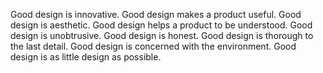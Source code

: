 Good design is innovative.
Good design makes a product useful.
Good design is aesthetic.
Good design helps a product to be understood.
Good design is unobtrusive.
Good design is honest.
Good design is thorough to the last detail.
Good design is concerned with the environment.
Good design is as little design as possible.
